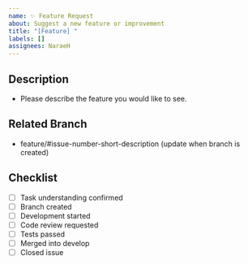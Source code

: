 ```yaml
---
name: ✨ Feature Request
about: Suggest a new feature or improvement
title: "[Feature] "
labels: []
assignees: NaraeH
---
```


## Description
- Please describe the feature you would like to see.

## Related Branch
- feature/#issue-number-short-description (update when branch is created)

## Checklist
- [ ] Task understanding confirmed
- [ ] Branch created
- [ ] Development started
- [ ] Code review requested
- [ ] Tests passed
- [ ] Merged into develop
- [ ] Closed issue
